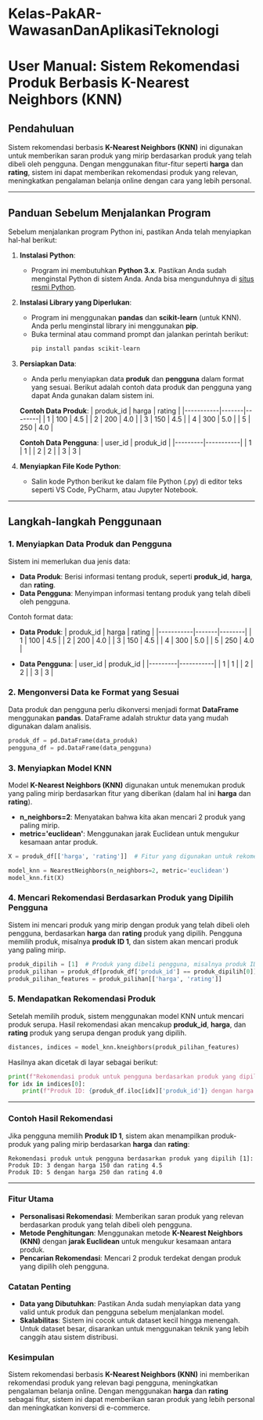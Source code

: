 # Kelas-PakAR-WawasanDanAplikasiTeknologi

# User Manual: Sistem Rekomendasi Produk Berbasis K-Nearest Neighbors (KNN)

## Pendahuluan
Sistem rekomendasi berbasis **K-Nearest Neighbors (KNN)** ini digunakan untuk memberikan saran produk yang mirip berdasarkan produk yang telah dibeli oleh pengguna. Dengan menggunakan fitur-fitur seperti **harga** dan **rating**, sistem ini dapat memberikan rekomendasi produk yang relevan, meningkatkan pengalaman belanja online dengan cara yang lebih personal.

---

## Panduan Sebelum Menjalankan Program

Sebelum menjalankan program Python ini, pastikan Anda telah menyiapkan hal-hal berikut:

1. **Instalasi Python**: 
   - Program ini membutuhkan **Python 3.x**. Pastikan Anda sudah menginstal Python di sistem Anda. Anda bisa mengunduhnya di [situs resmi Python](https://www.python.org/downloads/).
   
2. **Instalasi Library yang Diperlukan**:
   - Program ini menggunakan **pandas** dan **scikit-learn** (untuk KNN). Anda perlu menginstal library ini menggunakan **pip**.
   - Buka terminal atau command prompt dan jalankan perintah berikut:
     ```bash
     pip install pandas scikit-learn
     ```

3. **Persiapkan Data**:
   - Anda perlu menyiapkan data **produk** dan **pengguna** dalam format yang sesuai. Berikut adalah contoh data produk dan pengguna yang dapat Anda gunakan dalam sistem ini.

   **Contoh Data Produk**:
   | produk_id | harga | rating |
   |-----------|-------|--------|
   | 1         | 100   | 4.5    |
   | 2         | 200   | 4.0    |
   | 3         | 150   | 4.5    |
   | 4         | 300   | 5.0    |
   | 5         | 250   | 4.0    |

   **Contoh Data Pengguna**:
   | user_id | produk_id |
   |---------|-----------|
   | 1       | 1         |
   | 2       | 2         |
   | 3       | 3         |

4. **Menyiapkan File Kode Python**:
   - Salin kode Python berikut ke dalam file Python (.py) di editor teks seperti VS Code, PyCharm, atau Jupyter Notebook.

---

## Langkah-langkah Penggunaan

### 1. Menyiapkan Data Produk dan Pengguna
Sistem ini memerlukan dua jenis data:
- **Data Produk**: Berisi informasi tentang produk, seperti **produk_id**, **harga**, dan **rating**.
- **Data Pengguna**: Menyimpan informasi tentang produk yang telah dibeli oleh pengguna.

Contoh format data:
- **Data Produk**:
    | produk_id | harga | rating |
    |-----------|-------|--------|
    | 1         | 100   | 4.5    |
    | 2         | 200   | 4.0    |
    | 3         | 150   | 4.5    |
    | 4         | 300   | 5.0    |
    | 5         | 250   | 4.0    |

- **Data Pengguna**:
    | user_id | produk_id |
    |---------|-----------|
    | 1       | 1         |
    | 2       | 2         |
    | 3       | 3         |

### 2. Mengonversi Data ke Format yang Sesuai
Data produk dan pengguna perlu dikonversi menjadi format **DataFrame** menggunakan **pandas**. DataFrame adalah struktur data yang mudah digunakan dalam analisis.

```python
produk_df = pd.DataFrame(data_produk)
pengguna_df = pd.DataFrame(data_pengguna)
```

### 3. Menyiapkan Model KNN
Model **K-Nearest Neighbors (KNN)** digunakan untuk menemukan produk yang paling mirip berdasarkan fitur yang diberikan (dalam hal ini **harga** dan **rating**). 
- **n_neighbors=2**: Menyatakan bahwa kita akan mencari 2 produk yang paling mirip.
- **metric='euclidean'**: Menggunakan jarak Euclidean untuk mengukur kesamaan antar produk.

```python
X = produk_df[['harga', 'rating']]  # Fitur yang digunakan untuk rekomendasi

model_knn = NearestNeighbors(n_neighbors=2, metric='euclidean')
model_knn.fit(X)
```

### 4. Mencari Rekomendasi Berdasarkan Produk yang Dipilih Pengguna
Sistem ini mencari produk yang mirip dengan produk yang telah dibeli oleh pengguna, berdasarkan **harga** dan **rating** produk yang dipilih. Pengguna memilih produk, misalnya **produk ID 1**, dan sistem akan mencari produk yang paling mirip.

```python
produk_dipilih = [1]  # Produk yang dibeli pengguna, misalnya produk ID 1
produk_pilihan = produk_df[produk_df['produk_id'] == produk_dipilih[0]]
produk_pilihan_features = produk_pilihan[['harga', 'rating']]
```

### 5. Mendapatkan Rekomendasi Produk
Setelah memilih produk, sistem menggunakan model KNN untuk mencari produk serupa. Hasil rekomendasi akan mencakup **produk_id**, **harga**, dan **rating** produk yang serupa dengan produk yang dipilih.

```python
distances, indices = model_knn.kneighbors(produk_pilihan_features)
```

Hasilnya akan dicetak di layar sebagai berikut:

```python
print(f"Rekomendasi produk untuk pengguna berdasarkan produk yang dipilih {produk_dipilih}:")
for idx in indices[0]:
    print(f"Produk ID: {produk_df.iloc[idx]['produk_id']} dengan harga {produk_df.iloc[idx]['harga']} dan rating {produk_df.iloc[idx]['rating']}")
```

---

### **Contoh Hasil Rekomendasi**
Jika pengguna memilih **Produk ID 1**, sistem akan menampilkan produk-produk yang paling mirip berdasarkan **harga** dan **rating**:

```
Rekomendasi produk untuk pengguna berdasarkan produk yang dipilih [1]:
Produk ID: 3 dengan harga 150 dan rating 4.5
Produk ID: 5 dengan harga 250 dan rating 4.0
```

---

### **Fitur Utama**
- **Personalisasi Rekomendasi**: Memberikan saran produk yang relevan berdasarkan produk yang telah dibeli oleh pengguna.
- **Metode Penghitungan**: Menggunakan metode **K-Nearest Neighbors (KNN)** dengan **jarak Euclidean** untuk mengukur kesamaan antara produk.
- **Pencarian Rekomendasi**: Mencari 2 produk terdekat dengan produk yang dipilih oleh pengguna.

### **Catatan Penting**
- **Data yang Dibutuhkan**: Pastikan Anda sudah menyiapkan data yang valid untuk produk dan pengguna sebelum menjalankan model.
- **Skalabilitas**: Sistem ini cocok untuk dataset kecil hingga menengah. Untuk dataset besar, disarankan untuk menggunakan teknik yang lebih canggih atau sistem distribusi.

### **Kesimpulan**
Sistem rekomendasi berbasis **K-Nearest Neighbors (KNN)** ini memberikan rekomendasi produk yang relevan bagi pengguna, meningkatkan pengalaman belanja online. Dengan menggunakan **harga** dan **rating** sebagai fitur, sistem ini dapat memberikan saran produk yang lebih personal dan meningkatkan konversi di e-commerce.
